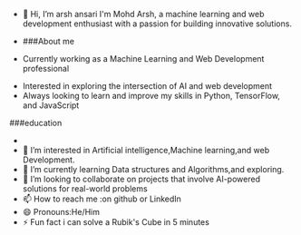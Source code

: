 - 👋 Hi, I’m arsh ansari
I'm Mohd Arsh, a machine learning and web development enthusiast with a passion for building innovative solutions.

- ###About me
- Currently working as a Machine Learning and Web Development professional
* Interested in exploring the intersection of AI and web development
* Always looking to learn and improve my skills in Python, TensorFlow, and JavaScript

###education


- 
- 👀 I’m interested in Artificial intelligence,Machine learning,and web Development.
- 🌱 I’m currently learning Data structures and Algorithms,and exploring.
- 💞️ I’m looking to collaborate on projects that involve AI-powered solutions for real-world problems
- 📫 How to reach me :on github or LinkedIn
- 😄 Pronouns:He/Him
- ⚡ Fun fact i can solve a Rubik's Cube in 5 minutes

<!---
Arsh28896/Arsh28896 is a ✨ special ✨ repository because its `README.md` (this file) appears on your GitHub profile.
You can click the Preview link to take a look at your changes.
--->
